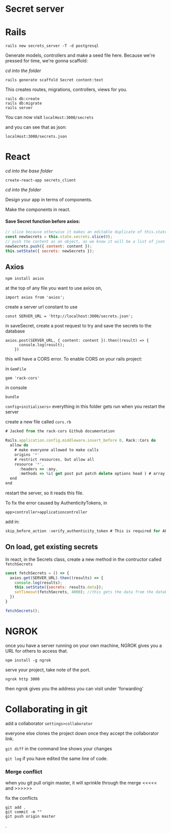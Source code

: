 # Secret server

# Rails

```
rails new secrets_server -T -d postgresql
```
Generate models, controllers and make a seed file here. Because we're pressed for time, we're gonna scaffold:

*cd into the folder*
```
rails generate scaffold Secret content:text
```

This creates routes, migrations, controllers, views for you.

```
rails db:create
rails db:migrate
rails server
```
You can now visit `localHost:3000/secrets`

and you can see that as json:

`localHost:3000/secrets.json`

# React

*cd into the base folder*

```
create-react-app secrets_client
```

*cd into the folder*

Design your app in terms of components.

Make the components in react.


#### Save Secret function before axios:
```js
// slice because otherwise it makes an editable duplicate of this.state.secrets
const newSecrets = this.state.secrets.slice(0);
// push the content as an object, as we know it will be a list of json objects.
newSecrets.push({ content: content });
this.setState({ secrets: newSecrets });

```

## Axios

```
npm install axios
```

at the top of any file you want to use axios on,
```
import axios from 'axios';
```

create a server url constant to use
```
const SERVER_URL = 'http://localhost:3000/secrets.json';
```

in saveSecret, create a post request to try and save the secrets to the database
```
axios.post(SERVER_URL, { content: content }).then((result) => {
      console.log(result);
    })
```

this will have a CORS error. To enable CORS on your rails project:

in `GemFile`

```
gem 'rack-cors'
```

in console
```
bundle
```

`config>initialisers>` everything in this folder gets run when you restart the server

create a new file called `cors.rb`

```js
# Jacked from the rack-cors Github documentation

Rails.application.config.middleware.insert_before 0, Rack::Cors do
  allow do
    # make everyone allowed to make calls
    origins '*'
    # restrict resources, but allow all
    resource '*',
      :headers => :any,
      :methods => %i( get post put patch delete options head ) # array of symbols
  end
end
```

restart the server, so it reads this file.

To fix the error caused by AuthenticityTokens, in

`app>controller>applicationcontroller`

add in:
```js
skip_before_action :verify_authenticity_token # This is required for API
```


## On load, get existing secrets
In react, in the Secrets class, create a new method in the contructor called
`fetchSecrets`

```js
const fetchSecrets = () => {
  axios.get(SERVER_URL).then((results) => {
    console.log(results);
    this.setState({secrets: results.data});
    setTimeout(fetchSecrets, 4000); //this gets the data from the database preiodically.
  })
}

fetchSecrets();

```


# NGROK

once you have a server running on your own machine, NGROK gives you a URL for others to access that.

`npm install -g ngrok`

serve your project, take note of the port.

`ngrok http 3000`

then ngrok gives you the address you can visit under 'forwarding'


# Collaborating in git

add a collaborator
`settings>collaborator`

everyone else clones the project down once they accept the collaborator link.

`git diff` in the command line shows your changes

`git log` if you have edited the same line of code.

### Merge conflict

when you git pull origin master, it will sprinkle through the merge <<<<< and >>>>>>

fix the conflicts

```
git add .
git commit -m ""
git push origin master
```







.
